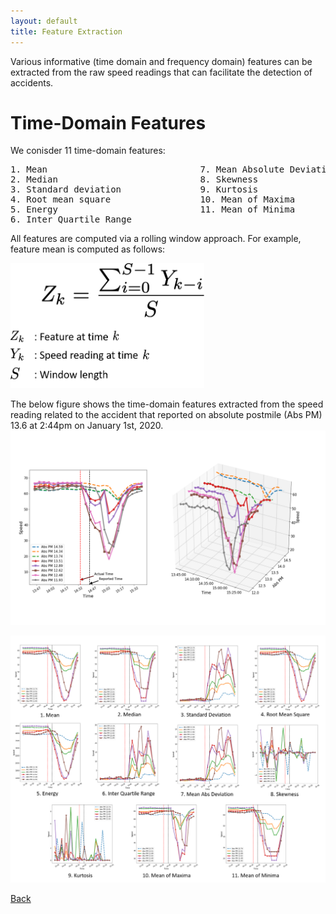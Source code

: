 ```yaml
---
layout: default
title: Feature Extraction
---
```


Various informative (time domain and frequency domain) features can be extracted from the raw speed readings that can facilitate the detection of accidents. 

# Time-Domain Features

We conisder 11 time-domain features:
<pre>
1. Mean                             7. Mean Absolute Deviation
2. Median                           8. Skewness
3. Standard deviation               9. Kurtosis
4. Root mean square                 10. Mean of Maxima
5. Energy                           11. Mean of Minima
6. Inter Quartile Range
</pre>

All features are computed via a rolling window approach. For example, feature mean is computed as follows:

 <p align="left">
  <img src="../images/eq1.png" height="200" width="310">
 </p>
 
The below figure shows the time-domain features extracted from the speed reading related to the accident that reported on absolute postmile (Abs PM) 13.6 at 2:44pm on January 1st, 2020. [![Foo](../images/sample_acc.png)](figure)
 
 <p align="center">
  <img src="../images/time_feat.png">
 </p>

[Back](../)
